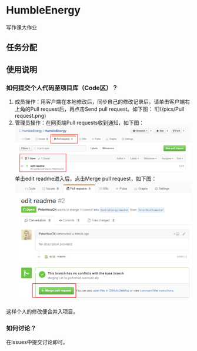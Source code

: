# HumbleEnergy
写作课大作业
## 任务分配

## 使用说明
### 如何提交个人代码至项目库（Code区）？
1. 成员操作：用客户端在本地修改后，同步自己的修改记录后。请单击客户端右上角的Pull request后，再点击Send pull request。如下图：
![](/pics/Pull request.png)
2. 管理员操作：在网页端Pull requests收到通知，如下图：
![](/pics/PullRequestHost.png)
单击edit readme进入后，点击Merge pull request，如下图：
![](/pics/PullRequestHostMerge.png)

这样个人的修改便合并入项目。
### 如何讨论？
在Issues中提交讨论即可。
